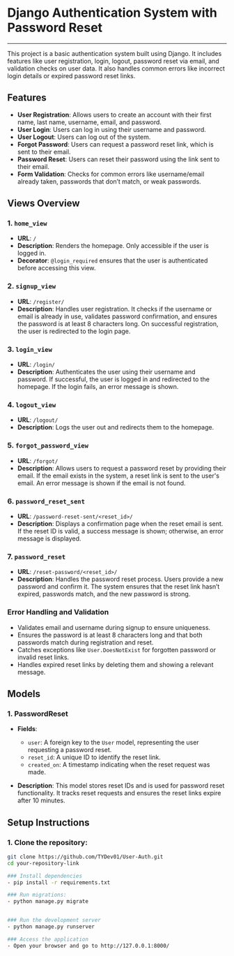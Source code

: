 # Django Authentication System with Password Reset
<hr>

This project is a basic authentication system built using Django. It includes features like user registration, login, logout, password reset via email, and validation checks on user data. It also handles common errors like incorrect login details or expired password reset links.

## Features

- **User Registration**: Allows users to create an account with their first name, last name, username, email, and password.
- **User Login**: Users can log in using their username and password.
- **User Logout**: Users can log out of the system.
- **Forgot Password**: Users can request a password reset link, which is sent to their email.
- **Password Reset**: Users can reset their password using the link sent to their email.
- **Form Validation**: Checks for common errors like username/email already taken, passwords that don’t match, or weak passwords.

## Views Overview

### 1. `home_view`
- **URL**: `/`
- **Description**: Renders the homepage. Only accessible if the user is logged in.
- **Decorator**: `@login_required` ensures that the user is authenticated before accessing this view.

### 2. `signup_view`
- **URL**: `/register/`
- **Description**: Handles user registration. It checks if the username or email is already in use, validates password confirmation, and ensures the password is at least 8 characters long. On successful registration, the user is redirected to the login page.

### 3. `login_view`
- **URL**: `/login/`
- **Description**: Authenticates the user using their username and password. If successful, the user is logged in and redirected to the homepage. If the login fails, an error message is shown.

### 4. `logout_view`
- **URL**: `/logout/`
- **Description**: Logs the user out and redirects them to the homepage.

### 5. `forgot_password_view`
- **URL**: `/forgot/`
- **Description**: Allows users to request a password reset by providing their email. If the email exists in the system, a reset link is sent to the user's email. An error message is shown if the email is not found.

### 6. `password_reset_sent`
- **URL**: `/password-reset-sent/<reset_id>/`
- **Description**: Displays a confirmation page when the reset email is sent. If the reset ID is valid, a success message is shown; otherwise, an error message is displayed.

### 7. `password_reset`
- **URL**: `/reset-password/<reset_id>/`
- **Description**: Handles the password reset process. Users provide a new password and confirm it. The system ensures that the reset link hasn’t expired, passwords match, and the new password is strong.

### Error Handling and Validation
- Validates email and username during signup to ensure uniqueness.
- Ensures the password is at least 8 characters long and that both passwords match during registration and reset.
- Catches exceptions like `User.DoesNotExist` for forgotten password or invalid reset links.
- Handles expired reset links by deleting them and showing a relevant message.

## Models

### 1. **PasswordReset**
- **Fields**:
  - `user`: A foreign key to the `User` model, representing the user requesting a password reset.
  - `reset_id`: A unique ID to identify the reset link.
  - `created_on`: A timestamp indicating when the reset request was made.

- **Description**: This model stores reset IDs and is used for password reset functionality. It tracks reset requests and ensures the reset links expire after 10 minutes.

## Setup Instructions

### 1. Clone the repository:
```bash
git clone https://github.com/TYDev01/User-Auth.git
cd your-repository-link

### Install dependencies
- pip install -r requirements.txt

### Run migrations:
- python manage.py migrate


### Run the development server
- python manage.py runserver

### Access the application
- Open your browser and go to http://127.0.0.1:8000/